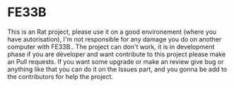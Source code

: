 # FE33B
This is an Rat project, please use it on a good environement (where you have autorisation), I'm not responsible for any damage you do on another computer with FE33B..
The project can don't work, it is in development phase if you are déveloper and want contribute to this project please make an Pull requests.
If you want some upgrade or make an review give bug or anything like that you can do it on the Issues part, and you gonna be add to the contributors for help the project.
